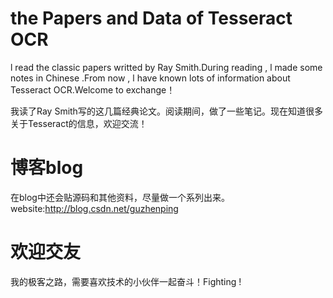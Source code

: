 # the Papers and Data of Tesseract OCR
l read the classic papers writted by Ray Smith.During reading , l made some notes in Chinese .From now , l have known lots of information about Tesseract OCR.Welcome to  exchange！

我读了Ray Smith写的这几篇经典论文。阅读期间，做了一些笔记。现在知道很多关于Tesseract的信息，欢迎交流！

# 博客blog
在blog中还会贴源码和其他资料，尽量做一个系列出来。
website:http://blog.csdn.net/guzhenping


# 欢迎交友
我的极客之路，需要喜欢技术的小伙伴一起奋斗！Fighting !
